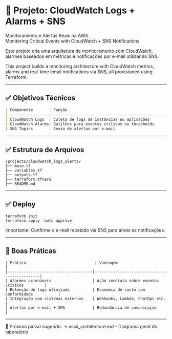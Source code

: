 # 📡 Projeto: CloudWatch Logs + Alarms + SNS  
Monitoramento e Alertas Reais na AWS  
Monitoring Critical Events with CloudWatch + SNS Notifications

Este projeto cria uma arquitetura de monitoramento com CloudWatch, alarmes baseados em métricas e notificações por e-mail utilizando SNS.

This project builds a monitoring architecture with CloudWatch metrics, alarms and real-time email notifications via SNS, all provisioned using Terraform.

---

## ✅ Objetivos Técnicos

```markdown
| Componente       | Função                                           |
|------------------|--------------------------------------------------|
| CloudWatch Logs  | Coleta de logs de instâncias ou aplicações       |
| CloudWatch Alarms| Gatilhos para eventos críticos ou thresholds     |
| SNS Topics       | Envio de alertas por e-mail                      |
```
---

## ✅ Estrutura de Arquivos
```
/projects/cloudwatch_logs_alerts/
├── main.tf
├── variables.tf
├── outputs.tf
├── terraform.tfvars
├── README.md
```
---

## ✅ Deploy
```
terraform init
terraform apply -auto-approve
```
Importante: Confirme o e-mail recebido via SNS para ativar as notificações.

---

## 📘 Boas Práticas
```
| Prática                              | Vantagem                                     |
|-------------------------------------|----------------------------------------------|
| Alarmes acionáveis                  | Ação imediata sobre eventos críticos         |
| Retenção de logs otimizada          | Economia de custo com conformidade           |
| Integração com sistemas externos    | Webhooks, Lambda, ChatOps etc.               |
| Alertas por e-mail + SMS            | Redundância de comunicação                   |
```
---

📘 Próximo passo sugerido:
→ ascii_architecture.md – Diagrama geral do laboratório




